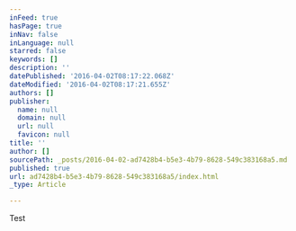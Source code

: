 ```yaml
---
inFeed: true
hasPage: true
inNav: false
inLanguage: null
starred: false
keywords: []
description: ''
datePublished: '2016-04-02T08:17:22.068Z'
dateModified: '2016-04-02T08:17:21.655Z'
authors: []
publisher:
  name: null
  domain: null
  url: null
  favicon: null
title: ''
author: []
sourcePath: _posts/2016-04-02-ad7428b4-b5e3-4b79-8628-549c383168a5.md
published: true
url: ad7428b4-b5e3-4b79-8628-549c383168a5/index.html
_type: Article

---
```

Test